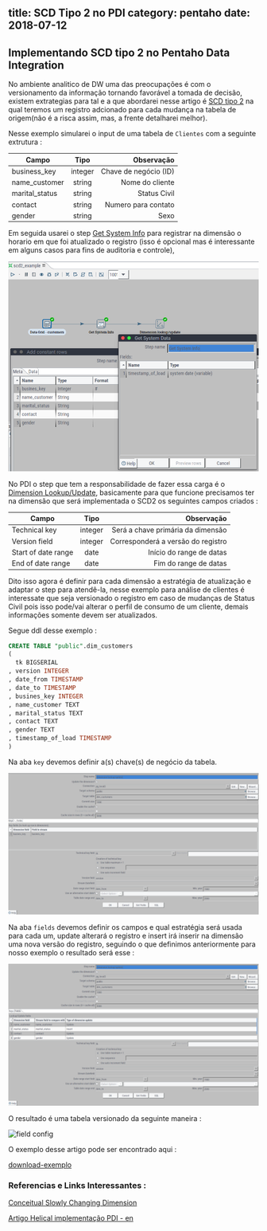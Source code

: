 title: SCD Tipo 2 no PDI
category: pentaho
date: 2018-07-12
------------------------------------

## Implementando SCD tipo 2 no Pentaho Data Integration

No ambiente analitico de DW uma das preocupações é com o versionamento da informação tornando favorável a tomada de decisão, existem extrategias para tal e a que abordarei nesse artigo é [SCD tipo 2](https://en.wikipedia.org/wiki/Slowly_changing_dimension#Type_2:_add_new_row) na qual teremos um registro adcionado para cada mudança na tabela de origem(não é a risca assim, mas, a frente detalharei melhor).

Nesse exemplo simularei o input de uma tabela de `Clientes` com a seguinte extrutura : 

| Campo | Tipo | Observação | 
| --- | :---: | ---: | 
| business_key | integer | Chave de negócio (ID) |
| name_customer | string | Nome do cliente |
| marital_status | string | Status Civil | 
| contact | string | Numero para contato |
| gender | string | Sexo |

Em seguida usarei o step [Get System Info](https://wiki.pentaho.com/display/EAI/Get+System+Info) para registrar na dimensão o horario em que foi atualizado o registro (isso é opcional mas é interessante em alguns casos para fins de auditoria e controle),

![Get System Info](./userdata/images/scd2-on-pdi-gsi.png)

No PDI o step que tem a responsabilidade de fazer essa carga é o [Dimension Lookup/Update](https://wiki.pentaho.com/display/EAI/Dimension+Lookup-Update), basicamente para que funcione precisamos ter na dimensão que será implementada o SCD2 os seguintes campos criados : 

| Campo | Tipo | Observação | 
| --- | :---: | ---: | 
| Technical key | integer | Será a chave primária da dimensão | 
| Version field | integer | Corresponderá a versão do registro | 
| Start of date range | date | Início do range de datas | 
| End of date range | date | Fim do range de datas | 

Dito isso agora é definir para cada dimensão a estratégia de atualização e adaptar o step para atendê-la, nesse exemplo para análise de clientes é interessate que seja versionado o registro em caso de mudanças de Status Civil pois isso pode/vai alterar o perfil de consumo de um cliente, demais informações somente devem ser atualizados.

Segue ddl desse exemplo : 

```sql
CREATE TABLE "public".dim_customers
(
  tk BIGSERIAL
, version INTEGER
, date_from TIMESTAMP
, date_to TIMESTAMP
, busines_key INTEGER
, name_customer TEXT
, marital_status TEXT
, contact TEXT
, gender TEXT
, timestamp_of_load TIMESTAMP
)
``` 

Na aba `key` devemos definir a(s) chave(s) de negócio da tabela.

![key config](./userdata/images/scd2-on-pdi-dlu-1.png)

Na aba `fields` devemos definir os campos e qual estratégia será usada para cada um, update alterará o registro e insert irá inserir na dimensão uma nova versão do registro, seguindo o que definimos anteriormente para nosso exemplo o resultado será esse : 

![field config](./userdata/images/scd2-on-pdi-dlu-2.png)

O resultado é uma tabela versionado da seguinte maneira : 

![field config](./userdata/images/scd2-on-final-table-view.png)

O exemplo desse artigo pode ser encontrado aqui : 

[download-exemplo](https://www.dropbox.com/sh/7xw83nlr78i3mkg/AADlH7Xzs1Sh8I2xih1U_ErRa?dl=0)

### Referencias e Links Interessantes : 

[Conceitual Slowly Changing Dimension](https://canaltech.com.br/infra/O-que-significa-e-qual-a-importancia-do-SCD-no-Data-Warehouse/)

[Artigo Helical implementação PDI - en ](https://www.helicaltech.com/slowly-changing-dimension-in-pentaho-data-integrationkettle/)
